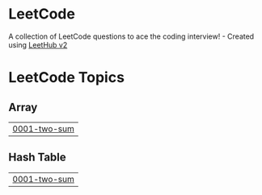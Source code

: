 # LeetCode
A collection of LeetCode questions to ace the coding interview! - Created using [LeetHub v2](https://github.com/arunbhardwaj/LeetHub-2.0)

<!---LeetCode Topics Start-->
# LeetCode Topics
## Array
|  |
| ------- |
| [0001-two-sum](https://github.com/abdulmajid-abdumalikov/LeetCode/tree/master/0001-two-sum) |
## Hash Table
|  |
| ------- |
| [0001-two-sum](https://github.com/abdulmajid-abdumalikov/LeetCode/tree/master/0001-two-sum) |
<!---LeetCode Topics End-->